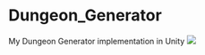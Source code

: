 # Dungeon_Generator
My Dungeon Generator implementation in Unity
<img src="https://github.com/neikion/Dungeon_Generator/assets/91080792/786e4a03-4fee-4bc5-99d5-e2db0092d571">

